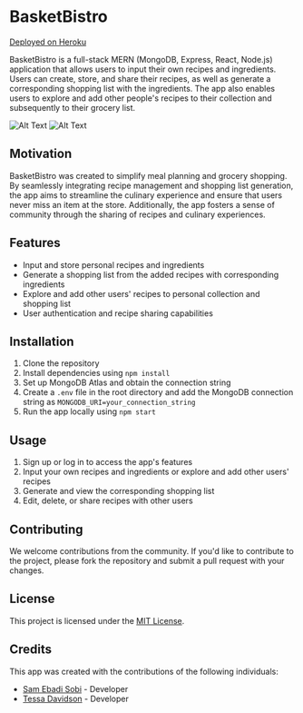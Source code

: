# BasketBistro

[Deployed on Heroku](https://damp-reef-56861-e834c836fd5d.herokuapp.com/)


 BasketBistro is a full-stack MERN (MongoDB, Express, React, Node.js) application that allows users to input their own recipes and ingredients. Users can create, store, and share their recipes, as well as generate a corresponding shopping list with the ingredients. The app also enables users to explore and add other people's recipes to their collection and subsequently to their grocery list.

 
![Alt Text](/images/Screenshot%202023-12-13%20at%208.03.49 PM.png)
![Alt Text](/images/Screenshot%202023-12-13%20at%208.04.17 PM.png)

## Motivation
 BasketBistro was created to simplify meal planning and grocery shopping. By seamlessly integrating recipe management and shopping list generation, the app aims to streamline the culinary experience and ensure that users never miss an item at the store. Additionally, the app fosters a sense of community through the sharing of recipes and culinary experiences.

## Features
- Input and store personal recipes and ingredients
- Generate a shopping list from the added recipes with corresponding ingredients
- Explore and add other users' recipes to personal collection and shopping list
- User authentication and recipe sharing capabilities

## Installation
1. Clone the repository
2. Install dependencies using `npm install`
3. Set up MongoDB Atlas and obtain the connection string
4. Create a `.env` file in the root directory and add the MongoDB connection string as `MONGODB_URI=your_connection_string`
5. Run the app locally using `npm start`


## Usage
1. Sign up or log in to access the app's features
2. Input your own recipes and ingredients or explore and add other users' recipes
3. Generate and view the corresponding shopping list
4. Edit, delete, or share recipes with other users

## Contributing
We welcome contributions from the community. If you'd like to contribute to the project, please fork the repository and submit a pull request with your changes.

## License
This project is licensed under the [MIT License](https://opensource.org/licenses/MIT).

## Credits
This app was created with the contributions of the following individuals:

- [Sam Ebadi Sobi](https://github.com/CaptainEB) - Developer
- [Tessa Davidson](https://github.com/tdavids215) - Developer



